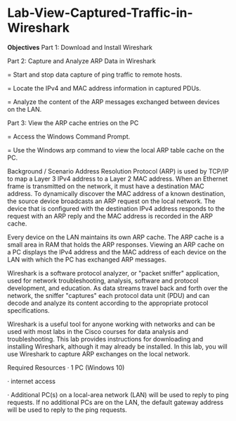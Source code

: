 # Lab-View-Captured-Traffic-in-Wireshark

**Objectives**
Part 1: Download and Install Wireshark

Part 2: Capture and Analyze ARP Data in Wireshark

=   Start and stop data capture of ping traffic to remote hosts.

=   Locate the IPv4 and MAC address information in captured PDUs.

=   Analyze the content of the ARP messages exchanged between devices on the LAN.

Part 3: View the ARP cache entries on the PC

=   Access the Windows Command Prompt.

=   Use the Windows arp command to view the local ARP table cache on the PC.

Background / Scenario
Address Resolution Protocol (ARP) is used by TCP/IP to map a Layer 3 IPv4 address to a Layer 2 MAC address. When an Ethernet frame is transmitted on the network, it must have a destination MAC address. To dynamically discover the MAC address of a known destination, the source device broadcasts an ARP request on the local network. The device that is configured with the destination IPv4 address responds to the request with an ARP reply and the MAC address is recorded in the ARP cache.

Every device on the LAN maintains its own ARP cache. The ARP cache is a small area in RAM that holds the ARP responses. Viewing an ARP cache on a PC displays the IPv4 address and the MAC address of each device on the LAN with which the PC has exchanged ARP messages.

Wireshark is a software protocol analyzer, or "packet sniffer" application, used for network troubleshooting, analysis, software and protocol development, and education. As data streams travel back and forth over the network, the sniffer "captures" each protocol data unit (PDU) and can decode and analyze its content according to the appropriate protocol specifications.

Wireshark is a useful tool for anyone working with networks and can be used with most labs in the Cisco courses for data analysis and troubleshooting. This lab provides instructions for downloading and installing Wireshark, although it may already be installed. In this lab, you will use Wireshark to capture ARP exchanges on the local network.

Required Resources
·         1 PC (Windows 10)

·         internet access

·         Additional PC(s) on a local-area network (LAN) will be used to reply to ping requests. If no additional PCs are on the LAN, the default gateway address will be used to reply to the ping requests.
